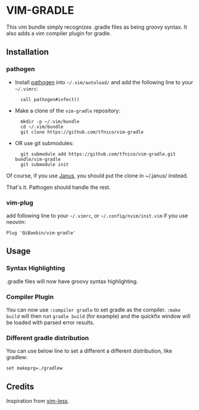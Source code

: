 # VIM-GRADLE #

This vim bundle simply recognizes .gradle files as being groovy syntax.  It also adds a vim compiler
plugin for gradle.

## Installation ##

### pathogen
- Install [pathogen](http://www.vim.org/scripts/script.php?script_id=2332) into `~/.vim/autoload/` and add the
   following line to your `~/.vimrc`:

        call pathogen#infect()

- Make a clone of the `vim-gradle` repository:

        mkdir -p ~/.vim/bundle
        cd ~/.vim/bundle
        git clone https://github.com/tfnico/vim-gradle

- OR use git submodules:

        git submodule add https://github.com/tfnico/vim-gradle.git bundle/vim-gradle
        git submodule init

Of course, if you use [Janus](https://github.com/carlhuda/janus/), you should put the clone in ~/.janus/
instead.

That's it. Pathogen should handle the rest.

### vim-plug

add following line to your `~/.vimrc`, or `~/.config/nvim/init.vim` if you use neovim:

    Plug 'QiBaobin/vim-gradle'

## Usage ##

### Syntax Highlighting ###

.gradle files will now have groovy syntax highlighting.

### Compiler Plugin ###

You can now use `:compiler gradle` to set gradle as the compiler. `:make build` will then run
`gradle build` (for example) and the quickfix window will be loaded with parsed error results.


### Different gradle distribution

You can use below line to set a different a different distribution, like gradlew:

    set makeprg=./gradlew

## Credits ##

Inspiration from [vim-less](https://github.com/groenewege/vim-less).

